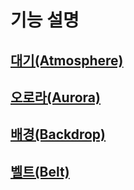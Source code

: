 # 기능 설명

## [대기(Atmosphere)](./feature-description/atmosphere.md)
## [오로라(Aurora)](./feature-description//aurora.md)
## [배경(Backdrop)](./feature-description//backdrop.md)
## [벨트(Belt)](./feature-description//belt.md)